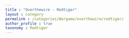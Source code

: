 ```yaml
---
title : "Overthewire - Redtiger"
layout : category
permalink : /categories/Wargame/overthewire/redtiger/
author_profile : true
taxonomy : Redtiger
---
```


